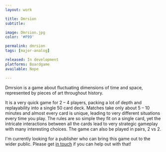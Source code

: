 ```yaml
---
layout: work

title: Dmrsion
subtitle:

image: Dmrsion.jpg
color: '#F99'

permalink: dmrsion
tags: [major-analog]

released: In development
platforms: Boardgame
available: Nope

---
```


Dmrsion is a game about fluctuating dimensions of time and space, represented by pieces of art throughout history.

It is a very quick game for 2 – 4 players, packing a lot of depth and replayability into a single 50 card deck. Matches take only about 5 – 10 minutes and almost every card is unique, leading to very different situations every time you play. The rules are so simple they fit on a single card, yet the intricate interactions between all the cards lead to very strategic gameplay with many interesting choices. The game can also be played in pairs, 2 vs 2.

I'm currently looking for a publisher who can bring this game out to the wider public. Please get [in touch](/contact) if you can help out with that!
